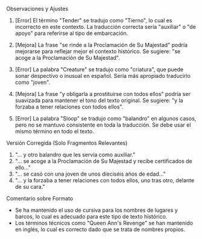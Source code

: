 Observaciones y Ajustes

1. [Error] El término "Tender" se tradujo como "Tierno", lo cual es incorrecto en este contexto. La traducción correcta sería "auxiliar" o "de apoyo" para referirse al tipo de embarcación.
   
2. [Mejora] La frase "se rinde a la Proclamación de Su Majestad" podría mejorarse para reflejar mejor el contexto histórico. Se sugiere: "se acoge a la Proclamación de Su Majestad".

3. [Error] La palabra "Creature" se tradujo como "criatura", que puede sonar despectivo o inusual en español. Sería más apropiado traducirlo como "joven".

4. [Mejora] La frase "y obligarla a prostituirse con todos ellos" podría ser suavizada para mantener el tono del texto original. Se sugiere: "y la forzaba a tener relaciones con todos ellos".

5. [Error] La palabra "Sloop" se tradujo como "balandro" en algunos casos, pero no se mantuvo consistente en toda la traducción. Se debe usar el mismo término en todo el texto.

Versión Corregida (Solo Fragmentos Relevantes)

1. "... y otro balandro que les servía como auxiliar."
2. "... se acoge a la Proclamación de Su Majestad y recibe certificados de ello..."
3. "... se casó con una joven de unos dieciséis años de edad..."
4. "... y la forzaba a tener relaciones con todos ellos, uno tras otro, delante de su cara."

Comentario sobre Formato

- Se ha mantenido el uso de cursiva para los nombres de lugares y barcos, lo cual es adecuado para este tipo de texto histórico.
- Los términos técnicos como "Queen Ann's Revenge" se han mantenido en inglés, lo cual es correcto dado que se trata de nombres propios.